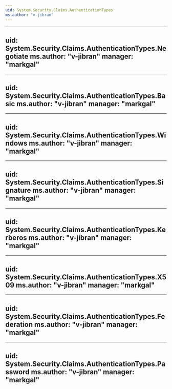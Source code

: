```yaml
---
uid: System.Security.Claims.AuthenticationTypes
ms.author: "v-jibran"
---
```


---
uid: System.Security.Claims.AuthenticationTypes.Negotiate
ms.author: "v-jibran"
manager: "markgal"
---

---
uid: System.Security.Claims.AuthenticationTypes.Basic
ms.author: "v-jibran"
manager: "markgal"
---

---
uid: System.Security.Claims.AuthenticationTypes.Windows
ms.author: "v-jibran"
manager: "markgal"
---

---
uid: System.Security.Claims.AuthenticationTypes.Signature
ms.author: "v-jibran"
manager: "markgal"
---

---
uid: System.Security.Claims.AuthenticationTypes.Kerberos
ms.author: "v-jibran"
manager: "markgal"
---

---
uid: System.Security.Claims.AuthenticationTypes.X509
ms.author: "v-jibran"
manager: "markgal"
---

---
uid: System.Security.Claims.AuthenticationTypes.Federation
ms.author: "v-jibran"
manager: "markgal"
---

---
uid: System.Security.Claims.AuthenticationTypes.Password
ms.author: "v-jibran"
manager: "markgal"
---
